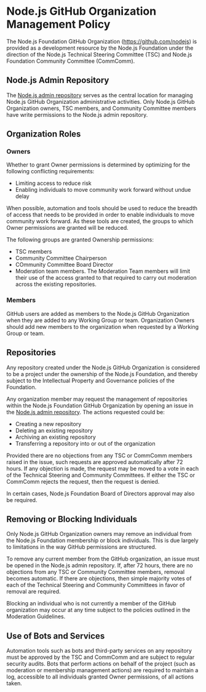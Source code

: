 # Node.js GitHub Organization Management Policy

The Node.js Foundation GitHub Organization (https://github.com/nodejs) is
provided as a development resource by the Node.js Foundation under the direction
of the Node.js Technical Steering Committee (TSC) and Node.js Foundation
Community Committee (CommComm).

## Node.js Admin Repository

The [Node.js admin repository][nodejs/admin] serves as the
central location for managing Node.js GitHub Organization administrative
activities. Only Node.js GitHub Organization owners, TSC members, and Community
Committee members have write permissions to the Node.js admin repository.

## Organization Roles

### Owners

Whether to grant Owner permissions is determined by optimizing
for the following conflicting requirements:

* Limiting access to reduce risk
* Enabling individuals to move community work forward without undue delay

When possible, automation and tools should be used to reduce the breadth of
access that needs to be provided in order to enable individuals to move
community work forward. As these tools are created, the groups to which
Owner permissions are granted will be reduced.

The following groups are granted Ownership permissions:

* TSC members
* Community Committee Chairperson
* COmmunity Committee Board Director
* Moderation team members. The Moderation Team members
will limit their use of the access granted to that required to carry out
moderation across the existing repositories.

### Members

GitHub users are added as members to the Node.js GitHub Organization when they
are added to any Working Group or team. Organization Owners should add new
members to the organization when requested by a Working Group or team.

## Repositories

Any repository created under the Node.js GitHub Organization is considered to be
a project under the ownership of the Node.js Foundation, and thereby subject
to the Intellectual Property and Governance policies of the Foundation.

Any organization member may request the management of repositories within the
Node.js Foundation GitHub Organization by opening an issue in the
[Node.js admin repository][nodejs/admin]. The actions requested could be:

- Creating a new repository
- Deleting an existing repository
- Archiving an existing repository
- Transferring a repository into or out of the organization

Provided there are no objections from any TSC or CommComm members raised in
the issue, such requests are approved automatically after 72 hours. If any
objection is made, the request may be moved to a vote in each of the
Technical Steering and Community Committees. If either the TSC or CommComm
rejects the request, then the request is denied.

In certain cases, Node.js Foundation Board of Directors approval may also be
required.

## Removing or Blocking Individuals

Only Node.js GitHub Organization owners may remove an individual from the
Node.js Foundation membership or block individuals. This is due largely to
limitations in the way GitHub permissions are structured.

To remove any current member from the GitHub organization, an issue must be
opened in the Node.js admin repository. If, after 72 hours, there are no
objections from any TSC or Community Committee members, removal becomes
automatic. If there are objections, then simple majority votes of each of the
Technical Steering and Community Committees in favor of removal are required.

Blocking an individual who is not currently a member of the GitHub organization
may occur at any time subject to the policies outlined in the Moderation
Guidelines.

## Use of Bots and Services

Automation tools such as bots and third-party services on any repository must
be approved by the TSC and CommComm and are subject to regular security audits.
Bots that perform actions on behalf of the project (such as moderation or membership
management actions) are required to maintain a log, accessible to all individuals
granted Owner permissions, of all actions taken.

[nodejs/admin]: https://github.com/nodejs/admin

